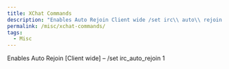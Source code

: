 ```yaml
---
title: XChat Commands
description: "Enables Auto Rejoin Client wide /set irc\\ auto\\ rejoin 1"
permalink: /misc/xchat-commands/
tags:
  - Misc
---
```

Enables Auto Rejoin [Client wide] &#8211; /set irc\_auto\_rejoin 1
